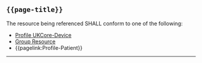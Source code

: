 ## <code>{{page-title}}</code>

The resource being referenced SHALL conform to one of the following:
* [Profile UKCore-Device](https://simplifier.net/hl7fhirukcorer4/ukcoredevice)
* [Group Resource](https://hl7.org/fhir/R4/group.html)
* {{pagelink:Profile-Patient}}

---
